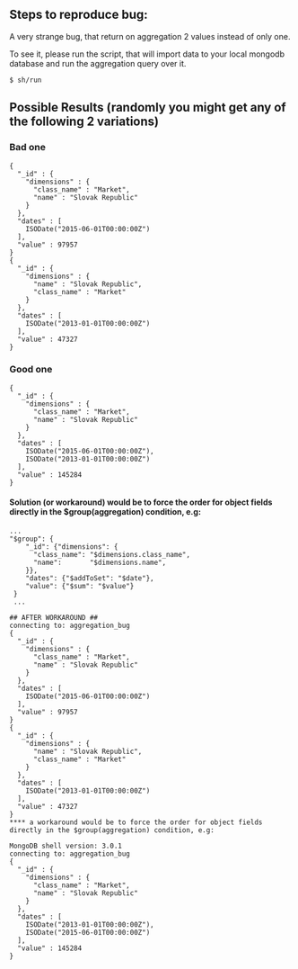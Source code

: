 ## Steps to reproduce bug:


A very strange bug, that return on aggregation 2 values instead of only one.

To see it, please run the script, that will import data to your local mongodb database and run the aggregation query over it.

    $ sh/run



## Possible Results (randomly you might get any of the following 2 variations)


### Bad one

    {
      "_id" : {
        "dimensions" : {
          "class_name" : "Market",
          "name" : "Slovak Republic"
        }
      },
      "dates" : [
        ISODate("2015-06-01T00:00:00Z")
      ],
      "value" : 97957
    }
    {
      "_id" : {
        "dimensions" : {
          "name" : "Slovak Republic",
          "class_name" : "Market"
        }
      },
      "dates" : [
        ISODate("2013-01-01T00:00:00Z")
      ],
      "value" : 47327
    }


### Good one

    {
      "_id" : {
        "dimensions" : {
          "class_name" : "Market",
          "name" : "Slovak Republic"
        }
      },
      "dates" : [
        ISODate("2015-06-01T00:00:00Z"),
        ISODate("2013-01-01T00:00:00Z")
      ],
      "value" : 145284
    }






#### Solution (or workaround) would be to force the order for object fields directly in the $group(aggregation) condition, e.g:

    ...
    "$group": {
        "_id": {"dimensions": {
          "class_name": "$dimensions.class_name",
          "name":       "$dimensions.name",
        }},
        "dates": {"$addToSet": "$date"},
        "value": {"$sum": "$value"}
     }
     ...

    ## AFTER WORKAROUND ##
    connecting to: aggregation_bug
    {
      "_id" : {
        "dimensions" : {
          "class_name" : "Market",
          "name" : "Slovak Republic"
        }
      },
      "dates" : [
        ISODate("2015-06-01T00:00:00Z")
      ],
      "value" : 97957
    }
    {
      "_id" : {
        "dimensions" : {
          "name" : "Slovak Republic",
          "class_name" : "Market"
        }
      },
      "dates" : [
        ISODate("2013-01-01T00:00:00Z")
      ],
      "value" : 47327
    }
    **** a workaround would be to force the order for object fields directly in the $group(aggregation) condition, e.g:

    MongoDB shell version: 3.0.1
    connecting to: aggregation_bug
    {
      "_id" : {
        "dimensions" : {
          "class_name" : "Market",
          "name" : "Slovak Republic"
        }
      },
      "dates" : [
        ISODate("2013-01-01T00:00:00Z"),
        ISODate("2015-06-01T00:00:00Z")
      ],
      "value" : 145284
    }
